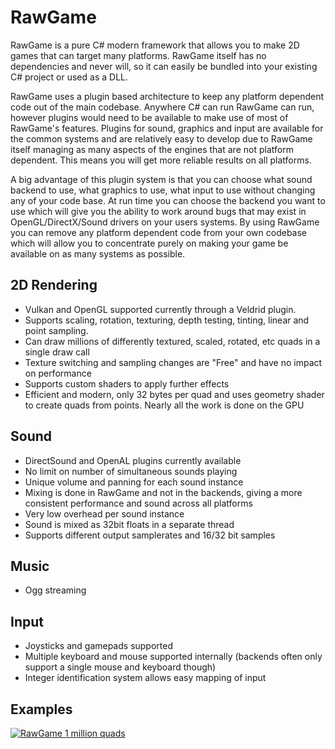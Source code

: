 # RawGame
RawGame is a pure C# modern framework that allows you to make 2D games that can target many platforms. RawGame itself has no dependencies and never will, so it can easily be bundled into your existing C# project or used as a DLL.

RawGame uses a plugin based architecture to keep any platform dependent code out of the main codebase. Anywhere C# can run RawGame can run, however plugins would need to be available to make use of most of RawGame's features. Plugins for sound, graphics and input are available for the common systems and are relatively easy to develop due to RawGame itself managing as many aspects of the engines that are not platform dependent. This means you will get more reliable results on all platforms.

A big advantage of this plugin system is that you can choose what sound backend to use, what graphics to use, what input to use without changing any of your code base. At run time you can choose the backend you want to use which will give you the ability to work around bugs that may exist in OpenGL/DirectX/Sound drivers on your users systems. By using RawGame you can remove any platform dependent code from your own codebase which will allow you to concentrate purely on making your game be available on as many systems as possible.

## 2D Rendering
- Vulkan and OpenGL supported currently through a Veldrid plugin.
- Supports scaling, rotation, texturing, depth testing, tinting, linear and point sampling.
- Can draw millions of differently textured, scaled, rotated, etc quads in a single draw call
- Texture switching and sampling changes are "Free" and have no impact on performance
- Supports custom shaders to apply further effects
- Efficient and modern, only 32 bytes per quad and uses geometry shader to create quads from points. Nearly all the work is done on the GPU

## Sound
- DirectSound and OpenAL plugins currently available
- No limit on number of simultaneous sounds playing
- Unique volume and panning for each sound instance
- Mixing is done in RawGame and not in the backends, giving a more consistent performance and sound across all platforms
- Very low overhead per sound instance
- Sound is mixed as 32bit floats in a separate thread
- Supports different output samplerates and 16/32 bit samples

## Music
- Ogg streaming

## Input
- Joysticks and gamepads supported
- Multiple keyboard and mouse supported internally (backends often only support a single mouse and keyboard though)
- Integer identification system allows easy mapping of input


## Examples
[![RawGame 1 million quads](http://img.youtube.com/vi/0ewft5baBkY/0.jpg)](https://www.youtube.com/watch?v=0ewft5baBkY "1 million quads")

